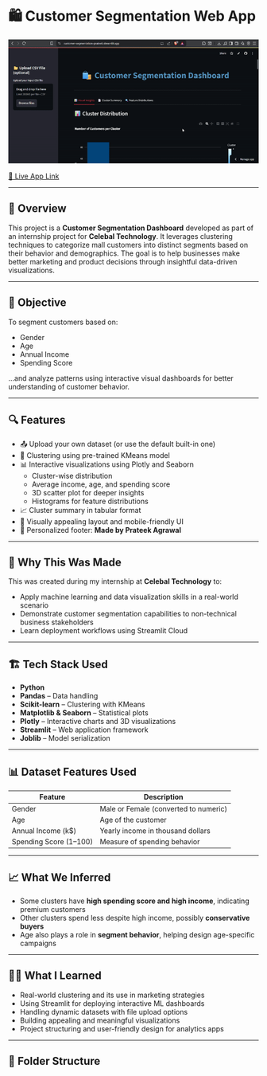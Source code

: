# 🛍️ Customer Segmentation Web App

![Project Demo](project_video.gif)

[🔗 Live App Link](https://customer-segmentation-prateek.streamlit.app/)

---

## 📌 Overview

This project is a **Customer Segmentation Dashboard** developed as part of an internship project for **Celebal Technology**. It leverages clustering techniques to categorize mall customers into distinct segments based on their behavior and demographics. The goal is to help businesses make better marketing and product decisions through insightful data-driven visualizations.

---

## 🎯 Objective

To segment customers based on:
- Gender
- Age
- Annual Income
- Spending Score

...and analyze patterns using interactive visual dashboards for better understanding of customer behavior.

---

## 🔍 Features

- 📤 Upload your own dataset (or use the default built-in one)
- 🤖 Clustering using pre-trained KMeans model
- 📊 Interactive visualizations using Plotly and Seaborn
  - Cluster-wise distribution
  - Average income, age, and spending score
  - 3D scatter plot for deeper insights
  - Histograms for feature distributions
- 📈 Cluster summary in tabular format
- 🎯 Visually appealing layout and mobile-friendly UI
- 👤 Personalized footer: **Made by Prateek Agrawal**

---

## 🧠 Why This Was Made

This was created during my internship at **Celebal Technology** to:
- Apply machine learning and data visualization skills in a real-world scenario
- Demonstrate customer segmentation capabilities to non-technical business stakeholders
- Learn deployment workflows using Streamlit Cloud

---

## 🏗️ Tech Stack Used

- **Python**
- **Pandas** – Data handling
- **Scikit-learn** – Clustering with KMeans
- **Matplotlib & Seaborn** – Statistical plots
- **Plotly** – Interactive charts and 3D visualizations
- **Streamlit** – Web application framework
- **Joblib** – Model serialization

---

## 📊 Dataset Features Used

| Feature                | Description                              |
|------------------------|------------------------------------------|
| Gender                 | Male or Female (converted to numeric)    |
| Age                   | Age of the customer                      |
| Annual Income (k$)    | Yearly income in thousand dollars         |
| Spending Score (1–100)| Measure of spending behavior             |

---

## 📈 What We Inferred

- Some clusters have **high spending score and high income**, indicating premium customers
- Other clusters spend less despite high income, possibly **conservative buyers**
- Age also plays a role in **segment behavior**, helping design age-specific campaigns

---

## 🧑‍🎓 What I Learned

- Real-world clustering and its use in marketing strategies
- Using Streamlit for deploying interactive ML dashboards
- Handling dynamic datasets with file upload options
- Building appealing and meaningful visualizations
- Project structuring and user-friendly design for analytics apps

---

## 📂 Folder Structure

